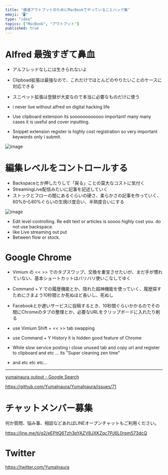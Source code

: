 ```yaml
---
title: "爆速アウトプットのためにMacBookでやっていることハック集"
emoji: "🖥"
type: "idea"
topics: ["MacBook", "アウトプット"]
published: true
---
```


# Alfred 最強すぎて鼻血

- アルフレッドなしには生きられないよ
- Clipboad拡張は最強なので、これだけでほとんどのやりたいことのケースに対応できる
- スニペット拡張は登録が大変なので本当に必要なものだけに使う

- i never live without alfred on digital hacking life
- Use  clipboard extension its soooooooooooo important! many many cases it is useful and cover inputting.
- Snippet extension register is highly cost registration so very important keywords only i submit.

![image](https://user-images.githubusercontent.com/13635059/50553273-10c78280-0ce7-11e9-8abb-2b8f313afda2.png)


# 編集レベルをコントロールする

- Backspaceとか押したりして「戻る」ことの莫大なコストに気付く
- StreamingLive配信みたいに記事を記述していく
- ストックとフローの間にあるぐらいの硬さ、柔らかさの記事を作っていく、60%から80%ぐらいの生焼け度合い、半熟度合いにする

![image](https://user-images.githubusercontent.com/13635059/50553271-05745700-0ce7-11e9-889f-42b0344a6acd.png)

- Edit level controlling. Re edit text or articles is soooo highly cost you. do not use backspace.
- like Live streaming out put
- Between flow or stock.

# Google Chrome

- Vimium の << >> でのタブスワップ、交換を重宝させたいが、まだ手が慣れていない、基本ショートカットはバリバリ使いこなしてゆく
- Command + Y での履歴機能とか、隠れた超神機能を使っていく、履歴探すためにさまよう10秒間とか死ぬほど長いし、死ぬし
- Facebookとか遅いサービスに投稿するとき、10秒間ぐらいかかるのでその間にChromeのタブの整理とか、必要なURLをクリップボードに入れたり刷る

- use Vimium Shift + << >> tab swapping
- use Command + Y History it is hidden good feature of Chrome
- While slow service posting i close unused tab and copy url and register to clipboard and etc ... its "Super cleaning zen time"
- and etc etc etc...

---

[yumainaura output - Google Search](https://www.google.com/search?q=yumainaura+output&oq=yumainaura+output&aqs=chrome..69i57j69i64l2.6059j0j7&sourceid=chrome&ie=UTF-8)


https://github.com/YumaInaura/YumaInaura/issues/71








<!-- Update From Qiita API -->

# チャットメンバー募集


何か質問、悩み事、相談などあればLINEオープンチャットもご利用ください。

https://line.me/ti/g2/eEPltQ6Tzh3pYAZV8JXKZqc7PJ6L0rpm573dcQ





# Twitter


https://twitter.com/YumaInaura


<!-- Update From Qiita API -->


